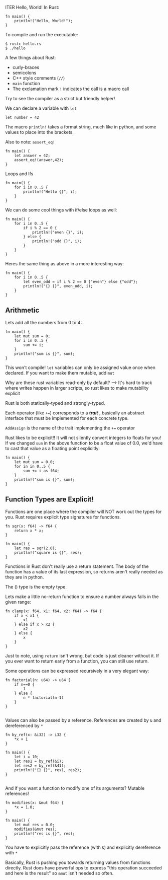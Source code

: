 ITER Hello, World! In Rust:
```
fn main() {
    println!("Hello, World!");
}

```

To compile and run the executable:

```
$ rustc hello.rs
$ ./hello

```

A few things about Rust:
- curly-braces
- semicolons
- C++ style comments (`//`)
- `main` function
- The exclamation mark `!` indicates the call is a macro call

Try to see the compiler as a strict but friendly helper!

We can declare a variable with `let`

`let number = 42`

The macro `println!` takes a format string, much like in python, and some values to place into the brackets.

Also to note: `assert_eq!`

```
fn main() {
    let answer = 42;
    assert_eq!(answer,42);
}
```


Loops and Ifs

```
fn main() {
	for i in 0..5 {
		println!("Hello {}", i);
	}
}
```

We can do some cool things with if/else loops as well:
```
fn main() {
    for i in 0..5 {
        if i % 2 == 0 {
            println!("even {}", i);
        } else {
            println!("odd {}", i);
        }
    }
}

```

Heres the same thing as above in a more interesting way:
```
fn main() {
    for i in 0..5 {
        let even_odd = if i % 2 == 0 {"even"} else {"odd"};
        println!("{} {}", even_odd, i);
    }
}

```


## Arithmetic

Lets add all the numbers from 0 to 4:
```
fn main() {
    let mut sum = 0;
    for i in 0..5 {
        sum += i;
    }
    println!("sum is {}", sum);
}

```

This won't compile! `let` variables can only be assigned value once when declared. If you want to make them mutable, add `mut`

Why are these rust variables read-only by default? --> It's hard to track where writes happen in larger scripts, so rust likes to make mutability explicit

Rust is both statically-typed and strongly-typed.

Each operator (like `+=`) corresponds to a ***trait*** , basically an abstract interface that must be implemented for each concrete type. 

`AddAssign` is the name of the trait implementing the `+=` operator

Rust likes to be explicit!! It will not silently convert integers to floats for you! If we changed `sum` in the above function to be a float value of 0.0, we'd have to cast that value as a floating point explicitly:
```
fn main() {
	let mut sum = 0.0;
	for in in 0..5 {
		sum += i as f64;	
	}
	println!("sum is {}", sum);
}

```


## Function Types are Explicit!

Functions are one place where the compiler will NOT work out the types for you. Rust requires explicit type signatures for functions.

```
fn sqr(x: f64) -> f64 {
    return x * x;
}

fn main() {
    let res = sqr(2.0);
    println!("square is {}", res);
}

```

Functions in Rust don't really use a return statement.
The body of the function has a value of its last expression, so returns aren't really needed as they are in python. 

The () type is the empty type.

Lets make a little no-return function to ensure a number always falls in the given range:
```
fn clamp(x: f64, x1: f64, x2: f64) -> f64 {
    if x < x1 {
        x1
    } else if x > x2 {
        x2
    } else {
        x
    }
}

```

Just to note, using `return` isn't wrong, but code is just cleaner without it. If you ever want to return early from a function, you can still use return.

Some operations can be expressed recursively in a very elegant way:

```
fn factorial(n: u64) -> u64 {
	if n==0 {
		1
	} else {
		n * factorial(n-1)
	}
}


```


Values can also be passed by a reference. References are created by `&` and dereferenced by `*`

```
fn by_ref(x: &i32) -> i32 {
	*x + 1
}

fn main() {
	let i = 10;
	let res1 = by_ref(&i);
	let res2 = by_ref(&41);
	println!("{} {}", res1, res2);
}


```

And if you want a function to modify one of its arguments? Mutable references!

```
fn modifies(x: &mut f64) {
	*x = 1.0;
}

fn main() {
	let mut res = 0.0;
	modifies(&mut res);
	println!("res is {}", res);
}

```

You have to explicitly pass the reference (with `&`) and explicitly dereference with `*`

Basically, Rust is pushing you towards returning values from functions directly. Rust does have powerful ops to express "this operation succeeded and here is the result" so `&mut` isn't needed so often. 

